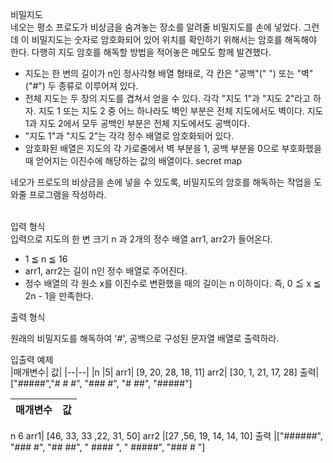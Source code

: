 비밀지도<br>
네오는 평소 프로도가 비상금을 숨겨놓는 장소를 알려줄 비밀지도를 손에 넣었다. 그런데 이 비밀지도는 숫자로 암호화되어 있어 위치를 확인하기 위해서는 암호를 해독해야 한다. 다행히 지도 암호를 해독할 방법을 적어놓은 메모도 함께 발견했다.

- 지도는 한 변의 길이가 n인 정사각형 배열 형태로, 각 칸은 "공백"(" ") 또는 "벽"("#") 두 종류로 이루어져 있다.
- 전체 지도는 두 장의 지도를 겹쳐서 얻을 수 있다. 각각 "지도 1"과 "지도 2"라고 하자. 지도 1 또는 지도 2 중 어느 하나라도 벽인 부분은 전체 지도에서도 벽이다. 지도 1과 지도 2에서 모두 공백인 부분은 전체 지도에서도 공백이다.
- "지도 1"과 "지도 2"는 각각 정수 배열로 암호화되어 있다.
- 암호화된 배열은 지도의 각 가로줄에서 벽 부분을 1, 공백 부분을 0으로 부호화했을 때 얻어지는 이진수에 해당하는 값의 배열이다.
secret map

네오가 프로도의 비상금을 손에 넣을 수 있도록, 비밀지도의 암호를 해독하는 작업을 도와줄 프로그램을 작성하라.

<br>
입력 형식<br>
입력으로 지도의 한 변 크기 n 과 2개의 정수 배열 arr1, arr2가 들어온다.

- 1 ≦ n ≦ 16
- arr1, arr2는 길이 n인 정수 배열로 주어진다.
- 정수 배열의 각 원소 x를 이진수로 변환했을 때의 길이는 n 이하이다. 즉, 0 ≦ x ≦ 2n - 1을 만족한다.


출력 형식<br>

원래의 비밀지도를 해독하여 '#', 공백으로 구성된 문자열 배열로 출력하라.

입출력 예제<br>
|매개변수|	값|
|--|--|
|n	|5|
arr1|	[9, 20, 28, 18, 11]
arr2|	[30, 1, 21, 17, 28]
출력|	["#####","# # #", "### #", "# ##", "#####"]

매개변수|	값
|----|---|
n	6
arr1|	[46, 33, 33 ,22, 31, 50]
arr2	|[27 ,56, 19, 14, 14, 10]
출력	|["######", "### #", "## ##", " #### ", " #####", "### # "]